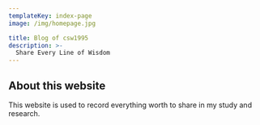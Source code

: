 ```yaml
---
templateKey: index-page
image: /img/homepage.jpg

title: Blog of csw1995
description: >-
  Share Every Line of Wisdom
---
```


## About this website
This website is used to record everything worth to share in my study and research.

